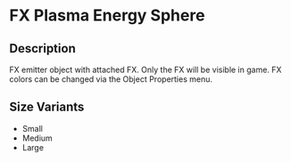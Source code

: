 # FX Plasma Energy Sphere

## Description

FX emitter object with attached FX. Only the FX will be visible in game. FX colors can be changed via the Object Properties menu.

## Size Variants

* Small
* Medium
* Large
